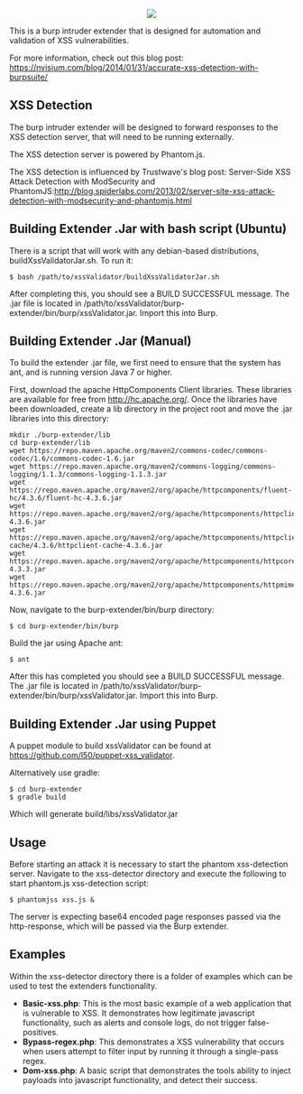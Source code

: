 <p align="center">
<img src="https://raw.githubusercontent.com/nVisium/xssValidator/gh-pages/images/xssValidator.png">
</p>

This is a burp intruder extender that is designed for automation and validation of XSS 
vulnerabilities.

For more information, check out this blog post: https://nvisium.com/blog/2014/01/31/accurate-xss-detection-with-burpsuite/

XSS Detection
-------------

The burp intruder extender will be designed to forward responses to the XSS detection
server, that will need to be running externally. 

The XSS detection server is powered by Phantom.js.

The XSS detection is influenced by Trustwave's blog post: Server-Side XSS Attack Detection with ModSecurity and PhantomJS:http://blog.spiderlabs.com/2013/02/server-site-xss-attack-detection-with-modsecurity-and-phantomjs.html

Building Extender .Jar with bash script (Ubuntu)
----------------------

There is a script that will work with any debian-based distributions,
buildXssValidatorJar.sh. To run it:

    $ bash /path/to/xssValidator/buildXssValidatorJar.sh

After completing this, you should see a BUILD SUCCESSFUL message. The .jar file is located in /path/to/xssValidator/burp-extender/bin/burp/xssValidator.jar. Import this into Burp.

Building Extender .Jar (Manual)
----------------------

To build the extender .jar file, we first need to ensure that the system has ant, and is running version Java 7 or higher.

First, download the apache HttpComponents Client libraries. These libraries are available for free from http://hc.apache.org/. Once the libraries have been downloaded, create a lib directory in the project root and move the .jar libraries into this directory:

```
mkdir ./burp-extender/lib
cd burp-extender/lib 
wget https://repo.maven.apache.org/maven2/commons-codec/commons-codec/1.6/commons-codec-1.6.jar
wget https://repo.maven.apache.org/maven2/commons-logging/commons-logging/1.1.3/commons-logging-1.1.3.jar
wget https://repo.maven.apache.org/maven2/org/apache/httpcomponents/fluent-hc/4.3.6/fluent-hc-4.3.6.jar
wget https://repo.maven.apache.org/maven2/org/apache/httpcomponents/httpclient/4.3.6/httpclient-4.3.6.jar
wget https://repo.maven.apache.org/maven2/org/apache/httpcomponents/httpclient-cache/4.3.6/httpclient-cache-4.3.6.jar
wget https://repo.maven.apache.org/maven2/org/apache/httpcomponents/httpcore/4.3.3/httpcore-4.3.3.jar
wget https://repo.maven.apache.org/maven2/org/apache/httpcomponents/httpmime/4.3.6/httpmime-4.3.6.jar
```
 
Now, navigate to the burp-extender/bin/burp directory:

    $ cd burp-extender/bin/burp

Build the jar using Apache ant:

    $ ant

After this has completed you should see a BUILD SUCCESSFUL message. The .jar file is located in /path/to/xssValidator/burp-extender/bin/burp/xssValidator.jar. Import this into Burp.

Building Extender .Jar using Puppet
----------------------

A puppet module to build xssValidator can be found at
https://github.com/l50/puppet-xss_validator.

Alternatively use gradle:

    $ cd burp-extender
    $ gradle build

Which will generate build/libs/xssValidator.jar

Usage
-----

Before starting an attack it is necessary to start the phantom xss-detection server. Navigate to the xss-detector directory and execute the following to start phantom.js xss-detection script:

    $ phantomjss xss.js &

The server is expecting base64 encoded page responses passed via the http-response, which will be passed via the Burp extender. 

Examples
--------

Within the xss-detector directory there is a folder of examples which can be used to test
the extenders functionality.

* **Basic-xss.php**: This is the most basic example of a web application that is vulnerable to XSS. It demonstrates how legitimate javascript functionality, such as alerts and console logs, do not trigger false-positives.
* **Bypass-regex.php**: This demonstrates a XSS vulnerability that occurs when users attempt to filter input by running it through a single-pass regex.
* **Dom-xss.php**: A basic script that demonstrates the tools ability to inject payloads into javascript functionality, and detect their success.
